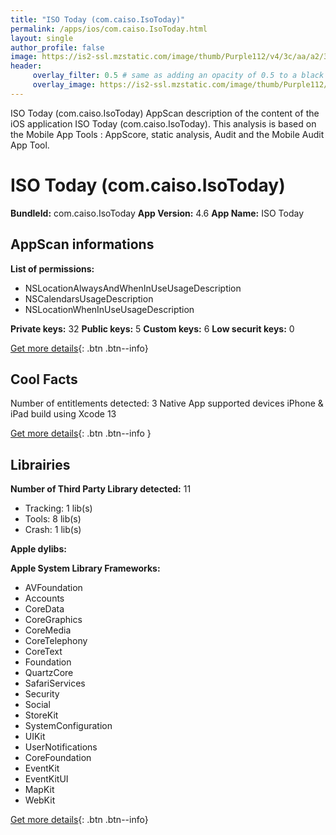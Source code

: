 ```yaml
---
title: "ISO Today (com.caiso.IsoToday)"
permalink: /apps/ios/com.caiso.IsoToday.html
layout: single
author_profile: false
image: https://is2-ssl.mzstatic.com/image/thumb/Purple112/v4/3c/aa/a2/3caaa22b-d768-f77c-3b44-51865fdb2663/AppIcon-1x_U007emarketing-0-7-0-85-220.png/512x512bb.jpg
header: 
     overlay_filter: 0.5 # same as adding an opacity of 0.5 to a black background
     overlay_image: https://is2-ssl.mzstatic.com/image/thumb/Purple112/v4/3c/aa/a2/3caaa22b-d768-f77c-3b44-51865fdb2663/AppIcon-1x_U007emarketing-0-7-0-85-220.png/512x512bb.jpg
---
```

ISO Today (com.caiso.IsoToday) AppScan description of the content of the iOS application ISO Today (com.caiso.IsoToday). This analysis is based on the Mobile App Tools : AppScore, static analysis, Audit and the Mobile Audit App Tool.

# ISO Today (com.caiso.IsoToday)

**BundleId:** com.caiso.IsoToday
**App Version:** 4.6
**App Name:** ISO Today


## AppScan informations 

**List of permissions:** 
- NSLocationAlwaysAndWhenInUseUsageDescription
- NSCalendarsUsageDescription
- NSLocationWhenInUseUsageDescription
  
  
**Private keys:** 32
**Public keys:** 5
**Custom keys:** 6
**Low securit keys:** 0
  
[Get more details](/pricing.html){: .btn .btn--info}

## Cool Facts

Number of entitlements detected: 3
Native App
supported devices iPhone & iPad
build using Xcode 13
  
[Get more details](/pricing.html){: .btn .btn--info }

## Librairies 
**Number of Third Party Library detected:** 11
- Tracking: 1 lib(s)
- Tools: 8 lib(s)
- Crash: 1 lib(s)


**Apple dylibs:**


**Apple System Library Frameworks:**
- AVFoundation
- Accounts
- CoreData
- CoreGraphics
- CoreMedia
- CoreTelephony
- CoreText
- Foundation
- QuartzCore
- SafariServices
- Security
- Social
- StoreKit
- SystemConfiguration
- UIKit
- UserNotifications
- CoreFoundation
- EventKit
- EventKitUI
- MapKit
- WebKit


  
[Get more details](/pricing.html){: .btn .btn--info}

